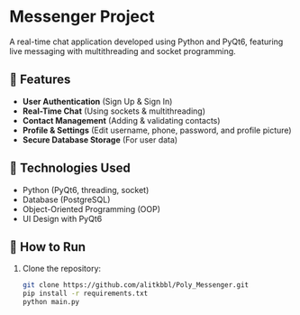 # Messenger Project  
A real-time chat application developed using Python and PyQt6, featuring live messaging with multithreading and socket programming.

## 📌 Features  
- **User Authentication** (Sign Up & Sign In)  
- **Real-Time Chat** (Using sockets & multithreading)  
- **Contact Management** (Adding & validating contacts)  
- **Profile & Settings** (Edit username, phone, password, and profile picture)  
- **Secure Database Storage** (For user data)
  
## 🔧 Technologies Used  
- Python (PyQt6, threading, socket)  
- Database (PostgreSQL)  
- Object-Oriented Programming (OOP)  
- UI Design with PyQt6  

## 🚀 How to Run  
1. Clone the repository:  
   ```bash
   git clone https://github.com/alitkbbl/Poly_Messenger.git
   pip install -r requirements.txt
   python main.py



